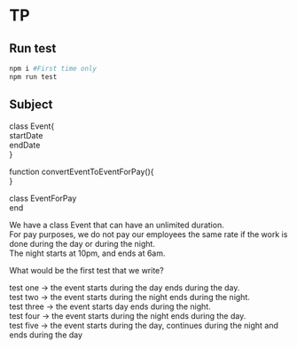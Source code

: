 # TP

## Run test

```sh
npm i #First time only
npm run test
```

## Subject

class Event{  
  startDate  
  endDate  
}

function convertEventToEventForPay(){  
}

class EventForPay  
end

We have a class Event that can have an unlimited duration.  
For pay purposes, we do not pay our employees the same rate if the work is done during the day or during the night.  
The night starts at 10pm, and ends at 6am.

What would be the first test that we write?

test one -> the event starts during the day ends during the day.  
test two -> the event starts during the night ends during the night.  
test three -> the event starts day ends during the night.  
test four -> the event starts during the night ends during the day.  
test five -> the event starts during the day, continues during the night and ends during the day
